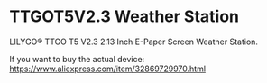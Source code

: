 # TTGOT5V2.3 Weather Station
LILYGO® TTGO T5 V2.3 2.13 Inch E-Paper Screen Weather Station.

If you want to buy the actual device:
https://www.aliexpress.com/item/32869729970.html
